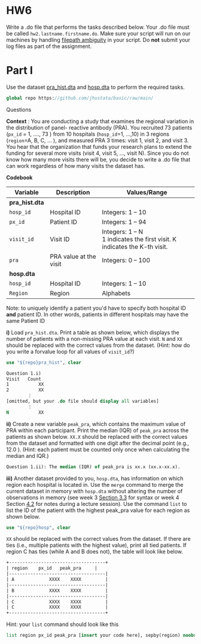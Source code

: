 ﻿# HW6

Write a .do file that performs the tasks described below. Your .do file must be called
`hw2.lastname.firstname.do`. Make sure your script will run on our machines by handling [filepath ambiguity](https://jhustata.github.io/basic/hw3sol.html?highlight=ambiguity#handling-file-path-ambiguity) in your script. Do **not** submit your log files as part of the assignment.

# Part I
Use the dataset [pra_hist.dta](pra_hist.dta) and [hosp.dta](hosp.dta) to perform the required tasks. 

```stata
global repo https://github.com/jhustata/basic/raw/main/
```

Questions

**Context** : You are conducting a study that examines the regional variation in the distribution of panel-
reactive antibody (PRA). You recruited 73 patients (`px_id` = 1, ...., 73 ) from 10 hospitals (`hosp_id`=1, ...,10)
in 3 regions (`region`=A, B, C, ... ), and measured PRA 3 times: visit 1, visit 2, and visit 3. You hear that the
organization that funds your research plans to extend the funding for several more visits (visit 4, visit 5,
..., visit N). Since you do not know how many more visits there will be, you decide to write a .do file that
can work regardless of how many visits the dataset has.


**Codebook**

| Variable                  | Description            | Values/Range                                                 |
| ------------------------- | ---------------------- | ------------------------------------------------------------ |
| **pra_hist.dta** |                        |                                                              |
| `hosp_id`                 | Hospital ID            | Integers: 1 – 10                                             |
| `px_id`                   | Patient ID             | Integers: 1 – 94                                             |
| `visit_id`                | Visit ID               | Integers: 1 – N<br/>1 indicates the first visit. K indicates the K-th visit. |
| `pra`                     | PRA value at the visit | Integers: 0 – 100                                            |
| **hosp.dta**     |                        |                                                              |
| `hosp_id`                 | Hospital ID            | Integers: 1 – 10                                             |
| `Region`                  | Region                 | Alphabets                                                    |

Note: to uniquely identify a patient you'd have to specify both hospital ID **and** patient ID. In other words, patients in different hospitals may have the same Patient ID

**i)** Load `pra_hist.dta`. Print a table as shown below, which displays the number of
patients with a non-missing PRA value at each visit. `N` and `XX` should be replaced with the
correct values from the dataset. (Hint: how do you write a forvalue loop for all values of
`visit_id`?)

```stata
use "${repo}pra_hist", clear
```

```stata
Question 1.i)
Visit 	Count
1 			XX
2 			XX
		⋮
[omitted, but your .do file should display all variables]
		⋮
N 			XX
```

**ii)** Create a new variable `peak_pra`, which contains the maximum value of PRA within each
participant. Print the median (IQR) of `peak_pra` across the patients as shown below. `XX.X`
should be replaced with the correct values from the dataset and formatted with one digit after
the decimal point (e.g., 12.0 ). (Hint: each patient must be counted only once when calculating
the median and IQR.)

```stata
Question 1.ii): The median (IQR) of peak_pra is xx.x (xx.x-xx.x).
```

**iii)** Another dataset provided to you, `hosp.dta`, has information on which region each
hospital is located in. Use the `merge` command to merge the current dataset in memory with `hosp.dta` without
altering the number of observations in memory (see week 3 [Section 3.3](https://jhustata.github.io/basic/chapter3.html?highlight=merge#merge) for syntax or week 4 Section [4.2](https://jhustata.github.io/basic/chapter4.html#merging-files) for notes during a lecture session). Use the command `list` to list the ID of the
patient with the highest peak_pra value for each region as shown below.

```stata
use "${repo}hosp", clear
```

`XX` should be replaced with the correct values from the dataset. If there are ties (i.e., multiple
patients with the highest value), print all tied patients. If region C has ties (while A and B does
not), the table will look like below.

```stata
+------------------------------------+
| region 	px_id 	peak_pra     |
|------------------------------------|
| A  	        XXXX    XXXX         |
|------------------------------------|
| B  	        XXXX    XXXX         |
|------------------------------------|
| C 	        XXXX    XXXX         |
| C  	        XXXX    XXXX         |
+------------------------------------+
```
Hint: your `list` command should look like this

```stata
list region px_id peak_pra [insert your code here], sepby(region) noobs
```